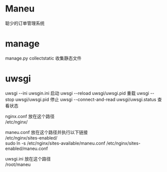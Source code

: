 # Maneu
聪少的订单管理系统
# manage
manage.py collectstatic 收集静态文件
# uwsgi
uwsgi --ini uwsgin.ini  启动
uwsgi --reload uwsgi/uwsgi.pid  重载
uwsgi --stop uwsgi/uwsgi.pid  停止
uwsgi --connect-and-read uwsgi/uwsgi.status  查看状态

nginx.conf 放在这个路径<br>
/etc/nginx/

maneu.conf 放在这个路径并执行以下链接<br>
/etc/nginx/sites-enabled/<br>
sudo ln -s /etc/nginx/sites-available/maneu.conf /etc/nginx/sites-enabled/maneu.conf


uwsgi.ini 放在这个路径<br>
/root/maneu